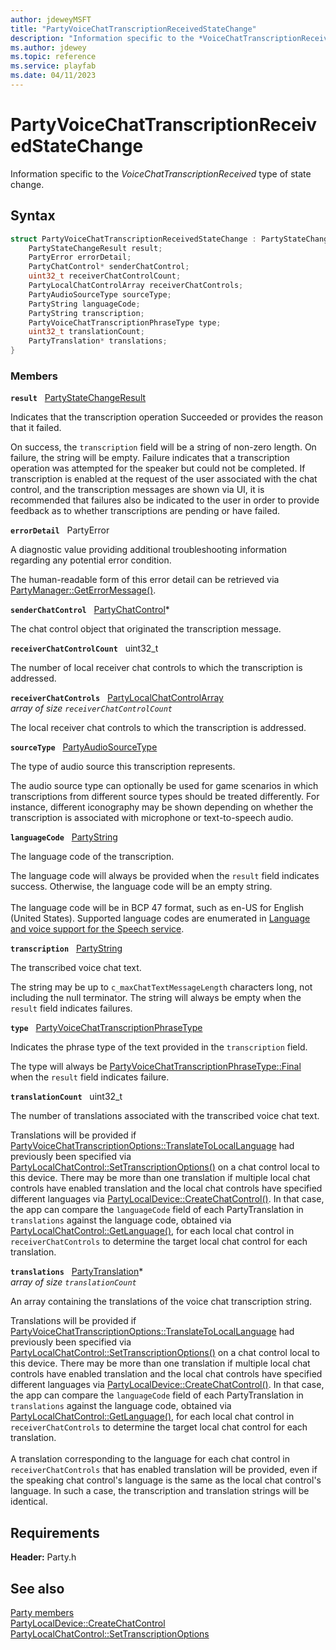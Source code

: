 ```yaml
---
author: jdeweyMSFT
title: "PartyVoiceChatTranscriptionReceivedStateChange"
description: "Information specific to the *VoiceChatTranscriptionReceived* type of state change."
ms.author: jdewey
ms.topic: reference
ms.service: playfab
ms.date: 04/11/2023
---
```


# PartyVoiceChatTranscriptionReceivedStateChange  

Information specific to the *VoiceChatTranscriptionReceived* type of state change.  

## Syntax  
  
```cpp
struct PartyVoiceChatTranscriptionReceivedStateChange : PartyStateChange {  
    PartyStateChangeResult result;  
    PartyError errorDetail;  
    PartyChatControl* senderChatControl;  
    uint32_t receiverChatControlCount;  
    PartyLocalChatControlArray receiverChatControls;  
    PartyAudioSourceType sourceType;  
    PartyString languageCode;  
    PartyString transcription;  
    PartyVoiceChatTranscriptionPhraseType type;  
    uint32_t translationCount;  
    PartyTranslation* translations;  
}  
```
  
### Members  
  
**`result`** &nbsp; [PartyStateChangeResult](../enums/partystatechangeresult.md)  
  
Indicates that the transcription operation Succeeded or provides the reason that it failed.
  
On success, the ```transcription``` field will be a string of non-zero length. On failure, the string will be empty. Failure indicates that a transcription operation was attempted for the speaker but could not be completed. If transcription is enabled at the request of the user associated with the chat control, and the transcription messages are shown via UI, it is recommended that failures also be indicated to the user in order to provide feedback as to whether transcriptions are pending or have failed.
  
**`errorDetail`** &nbsp; PartyError  
  
A diagnostic value providing additional troubleshooting information regarding any potential error condition.
  
The human-readable form of this error detail can be retrieved via [PartyManager::GetErrorMessage()](../classes/PartyManager/methods/partymanager_geterrormessage.md).
  
**`senderChatControl`** &nbsp; [PartyChatControl](../classes/PartyChatControl/partychatcontrol.md)*  
  
The chat control object that originated the transcription message.
  
**`receiverChatControlCount`** &nbsp; uint32_t  
  
The number of local receiver chat controls to which the transcription is addressed.
  
**`receiverChatControls`** &nbsp; [PartyLocalChatControlArray](../typedefs.md)  
*array of size `receiverChatControlCount`*  
  
The local receiver chat controls to which the transcription is addressed.
  
**`sourceType`** &nbsp; [PartyAudioSourceType](../enums/partyaudiosourcetype.md)  
  
The type of audio source this transcription represents.
  
The audio source type can optionally be used for game scenarios in which transcriptions from different source types should be treated differently. For instance, different iconography may be shown depending on whether the transcription is associated with microphone or text-to-speech audio.
  
**`languageCode`** &nbsp; [PartyString](../typedefs.md)  
  
The language code of the transcription.
  
The language code will always be provided when the ```result``` field indicates success. Otherwise, the language code will be an empty string. <br /><br /> The language code will be in BCP 47 format, such as en-US for English (United States). Supported language codes are enumerated in [Language and voice support for the Speech service](/azure/cognitive-services/speech-service/language-support).
  
**`transcription`** &nbsp; [PartyString](../typedefs.md)  
  
The transcribed voice chat text.
  
The string may be up to ```c_maxChatTextMessageLength``` characters long, not including the null terminator. The string will always be empty when the ```result``` field indicates failures.
  
**`type`** &nbsp; [PartyVoiceChatTranscriptionPhraseType](../enums/partyvoicechattranscriptionphrasetype.md)  
  
Indicates the phrase type of the text provided in the ```transcription``` field.
  
The type will always be [PartyVoiceChatTranscriptionPhraseType::Final](../enums/partyvoicechattranscriptionphrasetype.md) when the ```result``` field indicates failure.
  
**`translationCount`** &nbsp; uint32_t  
  
The number of translations associated with the transcribed voice chat text.
  
Translations will be provided if [PartyVoiceChatTranscriptionOptions::TranslateToLocalLanguage](../enums/partyvoicechattranscriptionoptions.md) had previously been specified via [PartyLocalChatControl::SetTranscriptionOptions()](../classes/PartyLocalChatControl/methods/partylocalchatcontrol_settranscriptionoptions.md) on a chat control local to this device. There may be more than one translation if multiple local chat controls have enabled translation and the local chat controls have specified different languages via [PartyLocalDevice::CreateChatControl()](../classes/PartyLocalDevice/methods/partylocaldevice_createchatcontrol.md). In that case, the app can compare the ```languageCode``` field of each PartyTranslation in ```translations``` against the language code, obtained via [PartyLocalChatControl::GetLanguage()](../classes/PartyLocalChatControl/methods/partylocalchatcontrol_getlanguage.md), for each local chat control in ```receiverChatControls``` to determine the target local chat control for each translation.
  
**`translations`** &nbsp; [PartyTranslation](partytranslation.md)*  
*array of size `translationCount`*  
  
An array containing the translations of the voice chat transcription string.
  
Translations will be provided if [PartyVoiceChatTranscriptionOptions::TranslateToLocalLanguage](../enums/partyvoicechattranscriptionoptions.md) had previously been specified via [PartyLocalChatControl::SetTranscriptionOptions()](../classes/PartyLocalChatControl/methods/partylocalchatcontrol_settranscriptionoptions.md) on a chat control local to this device. There may be more than one translation if multiple local chat controls have enabled translation and the local chat controls have specified different languages via [PartyLocalDevice::CreateChatControl()](../classes/PartyLocalDevice/methods/partylocaldevice_createchatcontrol.md). In that case, the app can compare the ```languageCode``` field of each PartyTranslation in ```translations``` against the language code, obtained via [PartyLocalChatControl::GetLanguage()](../classes/PartyLocalChatControl/methods/partylocalchatcontrol_getlanguage.md), for each local chat control in ```receiverChatControls``` to determine the target local chat control for each translation. <br /><br /> A translation corresponding to the language for each chat control in ```receiverChatControls``` that has enabled translation will be provided, even if the speaking chat control's language is the same as the local chat control's language. In such a case, the transcription and translation strings will be identical.
  
  
## Requirements  
  
**Header:** Party.h
  
## See also  
[Party members](../party_members.md)  
[PartyLocalDevice::CreateChatControl](../classes/PartyLocalDevice/methods/partylocaldevice_createchatcontrol.md)  
[PartyLocalChatControl::SetTranscriptionOptions](../classes/PartyLocalChatControl/methods/partylocalchatcontrol_settranscriptionoptions.md)
  
  
